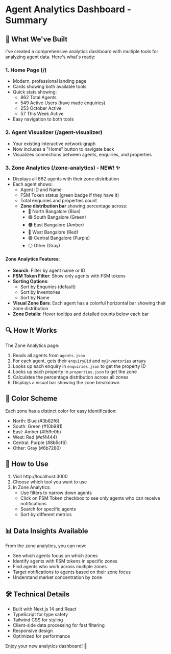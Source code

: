 # Agent Analytics Dashboard - Summary

## 🎉 What We've Built

I've created a comprehensive analytics dashboard with multiple tools for analyzing agent data. Here's what's ready:

### 1. **Home Page** (/)
- Modern, professional landing page
- Cards showing both available tools
- Quick stats showing:
  - 862 Total Agents
  - 549 Active Users (have made enquiries)
  - 253 October Active
  - 57 This Week Active
- Easy navigation to both tools

### 2. **Agent Visualizer** (/agent-visualizer)
- Your existing interactive network graph
- Now includes a "Home" button to navigate back
- Visualizes connections between agents, enquiries, and properties

### 3. **Zone Analytics** (/zone-analytics) - NEW! ✨
- Displays all 862 agents with their zone distribution
- Each agent shows:
  - Agent ID and Name
  - FSM Token status (green badge if they have it)
  - Total enquiries and properties count
  - **Zone distribution bar** showing percentage across:
    - 🔵 North Bangalore (Blue)
    - 🟢 South Bangalore (Green)
    - 🟠 East Bangalore (Amber)
    - 🔴 West Bangalore (Red)
    - 🟣 Central Bangalore (Purple)
    - ⚪ Other (Gray)

#### Zone Analytics Features:
- **Search**: Filter by agent name or ID
- **FSM Token Filter**: Show only agents with FSM tokens
- **Sorting Options**:
  - Sort by Enquiries (default)
  - Sort by Inventories
  - Sort by Name
- **Visual Zone Bars**: Each agent has a colorful horizontal bar showing their zone distribution
- **Zone Details**: Hover tooltips and detailed counts below each bar

## 🔍 How It Works

The Zone Analytics page:
1. Reads all agents from `agents.json`
2. For each agent, gets their `enquiryDid` and `myInventories` arrays
3. Looks up each enquiry in `enquiries.json` to get the property ID
4. Looks up each property in `properties.json` to get the zone
5. Calculates the percentage distribution across all zones
6. Displays a visual bar showing the zone breakdown

## 🎨 Color Scheme

Each zone has a distinct color for easy identification:
- North: Blue (#3b82f6)
- South: Green (#10b981)
- East: Amber (#f59e0b)
- West: Red (#ef4444)
- Central: Purple (#8b5cf6)
- Other: Gray (#6b7280)

## 🚀 How to Use

1. Visit http://localhost:3000
2. Choose which tool you want to use
3. In Zone Analytics:
   - Use filters to narrow down agents
   - Click on FSM Token checkbox to see only agents who can receive notifications
   - Search for specific agents
   - Sort by different metrics

## 📊 Data Insights Available

From the zone analytics, you can now:
- See which agents focus on which zones
- Identify agents with FSM tokens in specific zones
- Find agents who work across multiple zones
- Target notifications to agents based on their zone focus
- Understand market concentration by zone

## 🛠️ Technical Details

- Built with Next.js 14 and React
- TypeScript for type safety
- Tailwind CSS for styling
- Client-side data processing for fast filtering
- Responsive design
- Optimized for performance

Enjoy your new analytics dashboard! 🎊
